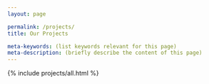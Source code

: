 ```yaml
---
layout: page

permalink: /projects/
title: Our Projects

meta-keywords: (list keywords relevant for this page)
meta-description: (briefly describe the content of this page)
---
```


{% include projects/all.html %}
